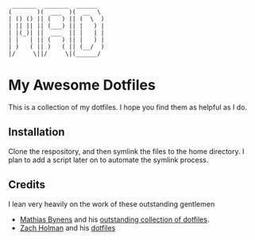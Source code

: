      _______  _______  ______  
    (       )(  ___  )(  __  \ 
    | () () || (   ) || (  \  )
    | || || || (___) || |   ) |
    | |(_)| ||  ___  || |   | |
    | |   | || (   ) || |   ) |
    | )   ( || )   ( || (__/  )
    |/     \||/     \|(______/ 

# My Awesome Dotfiles
This is a collection of my dotfiles. I hope you find them as helpful as I do. 

## Installation
Clone the respository, and then symlink the files to the home directory. I plan
to add a script later on to automate the symlink process. 

## Credits
I lean very heavily on the work of these outstanding gentlemen
* [Mathias Bynens](http://mathiasbynens.be/) and his [outstanding collection of
  dotfiles](https://github.com/mathiasbynens/dotfiles). 
* [Zach Holman](http://zachholman.com/) and his
  [dotfiles](https://github.com/holman/dotfiles)
